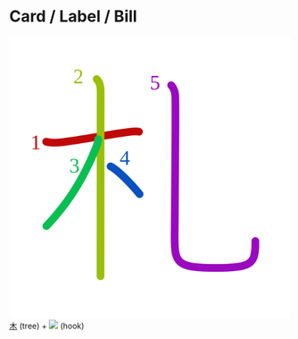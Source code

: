 # Card / Label / Bill
![札](../kanji-colorize/672d.svg)
[木](木.md) (tree) +  ![](http://www.kanjidamage.com/assets/radsmall/hook-7642bba2d410f3aa50ba5e4e59ec22eae6e5e0330593a10f687f957f8ed5c5d2.jpg) (hook)